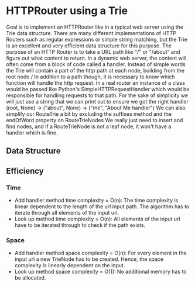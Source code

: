 # HTTPRouter using a Trie
Goal is to implement an HTTPRouter like in a typical web server using the Trie data structure.
There are many different implementations of HTTP Routers such as regular expressions or simple string matching,
but the Trie is an excellent and very efficient data structure for this purpose.
The purpose of an HTTP Router is to take a URL path like "/" or "/about" and figure out what content to return.
In a dynamic web server, the content will often come from a block of code called a handler.
Instead of simple words the Trie will contain a part of the http path at each node, building from the root node /
In addition to a path though, it is necessary to know which function will handle the http request.
In a real router an instance of a class would be passed like Python's SimpleHTTPRequestHandler which would be
responsible for handling requests to that path.
For the sake of simplicity we will just use a string that we can print out to ensure we got the right handler
(root, None) -> ("about", None) -> ("me", "About Me handler")
We can also simplify our RouteTrie a bit by excluding the suffixes method and the endOfWord property on RouteTrieNodes
We really just need to insert and find nodes, and if a RouteTrieNode is not a leaf node, it won't have a handler which
is fine.

## Data Structure


## Efficiency
### Time
+ Add handler method time complexity = O(n): The time complexity is linear dependent to the length of the url input path. 
  The algorithm has to iterate through all elements of the input url.
+ Look up method time complexity = O(n): All elements of the input url have to be iterated through to check if the path 
  exists.

### Space
+ Add handler method space complexity = O(n): For every element in the input url a new TrieNode has to be created.
  Hence, the space complexity is linearly dependent on the input.
+ Look up method space complexity = O(1): No additional memory has to be allocated.